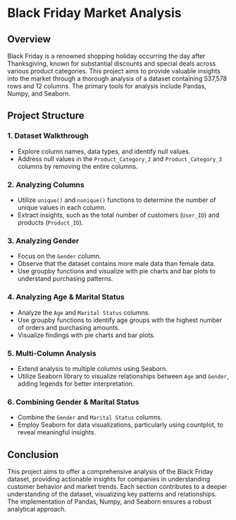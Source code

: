 # Black Friday Market Analysis

## Overview
Black Friday is a renowned shopping holiday occurring the day after Thanksgiving, known for substantial discounts and special deals across various product categories. This project aims to provide valuable insights into the market through a thorough analysis of a dataset containing 537,578 rows and 12 columns. The primary tools for analysis include Pandas, Numpy, and Seaborn.

## Project Structure

### 1. Dataset Walkthrough
   - Explore column names, data types, and identify null values.
   - Address null values in the `Product_Category_2` and `Product_Category_3` columns by removing the entire columns.

### 2. Analyzing Columns
   - Utilize `unique()` and `nunique()` functions to determine the number of unique values in each column.
   - Extract insights, such as the total number of customers (`User_ID`) and products (`Product_ID`).

### 3. Analyzing Gender
   - Focus on the `Gender` column.
   - Observe that the dataset contains more male data than female data.
   - Use groupby functions and visualize with pie charts and bar plots to understand purchasing patterns.

### 4. Analyzing Age & Marital Status
   - Analyze the `Age` and `Marital Status` columns.
   - Use groupby functions to identify age groups with the highest number of orders and purchasing amounts.
   - Visualize findings with pie charts and bar plots.

### 5. Multi-Column Analysis
   - Extend analysis to multiple columns using Seaborn.
   - Utilize Seaborn library to visualize relationships between `Age` and `Gender`, adding legends for better interpretation.

### 6. Combining Gender & Marital Status
   - Combine the `Gender` and `Marital Status` columns.
   - Employ Seaborn for data visualizations, particularly using countplot, to reveal meaningful insights.

## Conclusion
This project aims to offer a comprehensive analysis of the Black Friday dataset, providing actionable insights for companies in understanding customer behavior and market trends. Each section contributes to a deeper understanding of the dataset, visualizing key patterns and relationships. The implementation of Pandas, Numpy, and Seaborn ensures a robust analytical approach.
